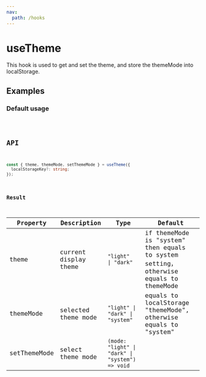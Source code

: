 ```yaml
---
nav:
  path: /hooks
---
```


# useTheme

This hook is used to get and set the theme, and store the themeMode into localStorage.

## Examples

### Default usage

<code src="./demo/demo1.tsx" />

## API

```typescript
const { theme, themeMode, setThemeMode } = useTheme({
  localStorageKey?: string;
});
```

### Result

| Property     | Description           | Type                                            | Default                                                                               |
| ------------ | --------------------- | ----------------------------------------------- | ------------------------------------------------------------------------------------- |
| theme        | current display theme | `"light"   \| "dark"`                           | if themeMode is "system" then equals to system setting，otherwise equals to themeMode |
| themeMode    | selected theme mode   | `"light" \| "dark" \| "system"`                 | equals to localStorage "themeMode", otherwise equals to "system"                      |
| setThemeMode | select theme mode     | `(mode: "light" \| "dark" \| "system") => void` |                                                                                       |
